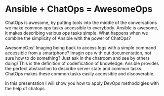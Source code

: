 # Ansible + ChatOps = AwesomeOps

ChatOps is awesome, by putting tools into the middle of the conversations we make common ops tasks accessible to everybody. Ansible is awesome, it makes describing various ops tasks simple. What happens when we combine the simplicity of Ansible with the power of ChatOps?

AwesomeOps! Imaging being back to access logs with a simple command accessible from a smartphone? Imagin ops with out documentation, not sure how to do something? Just ask in the chatroom and see by others doing! This is the definition of codeification of knowledge. Ansible provides the perfect abstraction to describe server state and common tasks. ChatOps makes these common tasks easily accessible and discoverable.

In this presentation I will show you how to apply DevOps methodolgies with the help of chatops. 


<!--One tenant of a DevOps IT centric culture is the concept of "Codeification of Knowlege". Codeification of Knowlege is about using code to create functional documentation about a particular server state or specific IT proceedures and processes. These functional specs are respeatable and testable. Before that knowledge would have been in an engineers head or Word Document, which either is testable or repeatable. Ansible works very well with "Codeification of Knowlege" by providing a flexible layer of abstraction that is both human readable and writable.-->

<!--So now that all our knowledge is codeified how do we make it accessable and discoverable? It's human nature to pick the tried and true path over the new one. This unless you have someone to guide you down the enlightened path. This is where ChatOps can help. ChatOps is about bringing tools into the chatroom conversation. By bring those tools into the chatroom others learn the commands by seeing. The chatroom becomes a shared terminal and the knowledge codeified in those tools become accessible to all.-->
